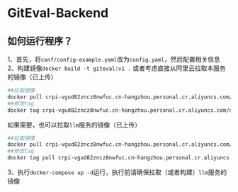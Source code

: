 # GitEval-Backend

## 如何运行程序？
1、首先，将`conf/config-example.yaml`改为`config.yaml`，然后配置相关信息
2、构建镜像`docker build -t giteval:v1 .`
或者考虑直接从阿里云拉取本服务的镜像（已上传）

```sh
##拉取镜像
docker pull crpi-vgud82zncz8nwfuc.cn-hangzhou.personal.cr.aliyuncs.com/qianchengsijin4869/giteval:app
##修改tag
docker tag crpi-vgud82zncz8nwfuc.cn-hangzhou.personal.cr.aliyuncs.com/qianchengsijin4869/giteval:app giteval:v1
```

如果需要，也可以拉取`llm`服务的镜像（已上传）
```sh
##拉取镜像
docker pull crpi-vgud82zncz8nwfuc.cn-hangzhou.personal.cr.aliyuncs.com/qianchengsijin4869/giteval:llm
##修改tag
docker tag pull crpi-vgud82zncz8nwfuc.cn-hangzhou.personal.cr.aliyuncs.com/qianchengsijin4869/giteval:llm llm:v1
```

3、执行`docker-compose up -d`运行，执行前请确保拉取（或者构建）`llm`服务的镜像

